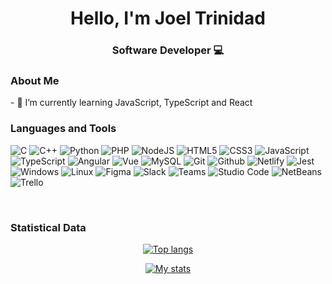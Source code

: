 
<h1 align="center">Hello, I'm Joel Trinidad</h1> 
<h3 align="center">Software Developer 💻 </h3>

<h3> About Me </h2>
- 🌱 I’m currently learning JavaScript, TypeScript and React

<br>

<h3> Languages and Tools </h2>

![C](https://img.shields.io/badge/C-gray.svg?style=flat-square&logo=c)
![C++](https://img.shields.io/badge/C++-blue.svg?style=flat-square&logo=c%2B%2B)
![Python](https://img.shields.io/badge/Python-black?style=flat-square&logo=python&logoColor=green)
![PHP](https://img.shields.io/badge/PHP-777BB4?style=flat-square&logo=php&logoColor=white)
![NodeJS](https://img.shields.io/badge/Node.js-43853D?style=flat-square&logo=node.js&logoColor=white)
![HTML5](https://img.shields.io/badge/HTML5-%23E34F26.svg?style=flat-square&logo=html5&logoColor=white)
![CSS3](https://img.shields.io/badge/CSS3-%231572B6.svg?style=flat-square&logo=css3&logoColor=white)
![JavaScript](https://img.shields.io/badge/JavaScript-323330?style=flat-square&logo=javascript&logoColor=F7DF1E)
![TypeScript](https://img.shields.io/badge/TypeScript-007ACC?style=flat-square&logo=typescript&logoColor=white)
![Angular](https://img.shields.io/badge/Angular-DD0031?style=flat-square&logo=angular&logoColor=white)
![Vue](https://img.shields.io/badge/Vue.js-35495E?style=flat-square&logo=vue.js&logoColor=4FC08D)
![MySQL](https://img.shields.io/badge/-MySQL-005C84?style=flat-square&logo=mysql&logoColor=black)
![Git](https://img.shields.io/badge/Git-E44C30?style=flat-square&logo=git&logoColor=white)
![Github](https://img.shields.io/badge/GitHub-100000?style=flat-square&logo=github&logoColor=white)
![Netlify](https://img.shields.io/badge/Netlify-00C7B7?style=flat-square&logo=netlify&logoColor=white)
![Jest](https://img.shields.io/badge/Jest-323330?style=flat-square&logo=Jest&logoColor=white)
![Windows](https://img.shields.io/badge/Windows-0078D6?style=flat-square&logo=windows&logoColor=white)
![Linux](https://img.shields.io/badge/Linux-FCC624?style=flat-square&logo=linux&logoColor=black)
![Figma](https://img.shields.io/badge/Figma-007ACC.svg?&style=flat-square&logo=figma&logoColor=black)
![Slack](https://img.shields.io/badge/Slack-4A154B?style=flat-square&logo=slack&logoColor=white)
![Teams](https://img.shields.io/badge/Teams-6264A7?&style=flat-square&logo=microsoft-teams&logoColor=white)
![Studio Code](https://img.shields.io/badge/Visual_Studio_Code-0078D4?style=flat-square&logo=visual%20studio%20code&logoColor=white)
![NetBeans](https://img.shields.io/badge/NetBeans-a8cd37?&style=flat-square&logo=apache%20netbeans%20IDE&logoColor=black)
![Trello](https://img.shields.io/badge/Trello-0052CC?style=flat-square&logo=trello&logoColor=white)


<br>

<h3>Statistical Data</h3>

<p align="center"><a href="https://github.com/anuraghazra/github-readme-stats" title="Most Used Language"><img src="https://github-readme-stats-fb6t1ngdz-joeltrinidad.vercel.app/api/top-langs/?username=JoelTrinidad&count_private=true&layout=compact&theme=tokyonight" alt="Top langs" /> </a> </p>
<p align="center"> <a href="https://github.com/anuraghazra/github-readme-stats"><img src="https://github-readme-stats-fb6t1ngdz-joeltrinidad.vercel.app/api?username=JoelTrinidad&show_icons=true&theme=tokyonight" alt="My stats" /></a> <p>
